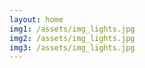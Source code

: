 ```yaml
---
layout: home
img1: /assets/img_lights.jpg
img2: /assets/img_lights.jpg
img3: /assets/img_lights.jpg
---
```

